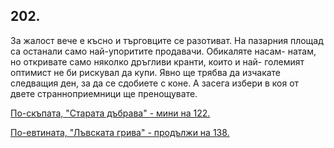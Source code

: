 ## 202.

За жалост вече е късно и търговците се разотиват. На пазарния
площад са останали само най-упоритите продавачи. Обикаляте насам-
натам, но откривате само няколко дръгливи кранти, които и най-
големият оптимист не би рискувал да купи. Явно ще трябва да
изчакате следващия ден, за да се сдобиете с коне. А засега избери в
коя от двете странноприемници ще пренощувате.

[По-скъпата, "Старата дъбрава" - мини на 122.](./122)

[По-евтината, "Лъвската грива" - продължи на 138.](./138)
